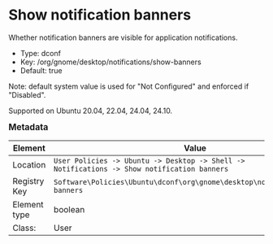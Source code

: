 # Show notification banners

Whether notification banners are visible for application notifications.

- Type: dconf
- Key: /org/gnome/desktop/notifications/show-banners
- Default: true

Note: default system value is used for "Not Configured" and enforced if "Disabled".

Supported on Ubuntu 20.04, 22.04, 24.04, 24.10.



<span style="font-size: larger;">**Metadata**</span>

| Element      | Value                          |
| ---          | ---                            |
| Location     | <code>User Policies -> Ubuntu -> Desktop -> Shell -> Notifications -> Show notification banners</code>     |
| Registry Key | <code>Software\Policies\Ubuntu\dconf\org\gnome\desktop\notifications\show-banners</code>          |
| Element type | boolean               |
| Class:       | User                     |
